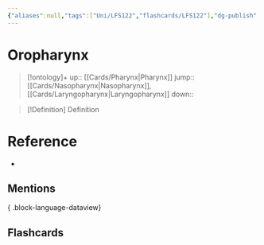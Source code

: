 ```yaml
---
{"aliases":null,"tags":["Uni/LFS122","flashcards/LFS122"],"dg-publish":true,"permalink":"/cards/oropharynx/","dgPassFrontmatter":true}
---
```


# Oropharynx

> [!ontology]+
> up:: [[Cards/Pharynx\|Pharynx]]
> jump:: [[Cards/Nasopharynx\|Nasopharynx]], [[Cards/Laryngopharynx\|Laryngopharynx]]
> down:: 

> [!Definition] Definition
> 

# Reference
- 

## Mentions

{ .block-language-dataview}

## Flashcards
